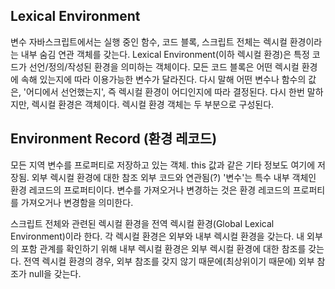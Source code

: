 ## Lexical Environment
변수
자바스크립트에서는 실행 중인 함수, 코드 블록, 스크립트 전체는 렉시컬 환경이라는 내부 숨김 연관 객체를 갖는다. Lexical Environment(이하 렉시컬 환경)은 특정 코드가 선언/정의/작성된 환경을 의미하는 객체이다.
모든 코드 블록은 어떤 렉시컬 환경에 속해 있는지에 따라 이용가능한 변수가 달라진다. 다시 말해 어떤 변수나 함수의 값은, '어디에서 선언했는지', 즉 렉시컬 환경이 어디인지에 따라 결정된다.
다시 한번 말하지만, 렉시컬 환경은 객체이다. 렉시컬 환경 객체는 두 부분으로 구성된다.

## Environment Record (환경 레코드)
모든 지역 변수를 프로퍼티로 저장하고 있는 객체. this 값과 같은 기타 정보도 여기에 저장됨.
외부 렉시컬 환경에 대한 참조
외부 코드와 연관됨(?)
'변수'는 특수 내부 객체인 환경 레코드의 프로퍼티이다. 변수를 가져오거나 변경하는 것은 환경 레코드의 프로퍼티를 가져오거나 변경함을 의미한다.

스크립트 전체와 관련된 렉시컬 환경을 전역 렉시컬 환경(Global Lexical Environment)이라 한다. 각 렉시컬 환경은 외부와 내부 렉시컬 환경을 갖는다. 내 외부의 포함 관계를 확인하기 위해 내부 렉시컬 환경은 외부 렉시컬 환경에 대한 참조를 갖는다. 전역 렉시컬 환경의 경우, 외부 참조를 갖지 않기 때문에(최상위이기 때문에) 외부 참조가 null을 갖는다.